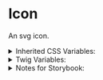 # Icon

An svg icon.

<details>
  <summary>Inherited CSS Variables:</summary>
  - `--color` : Sets the icon color, assuming monochromatic SVG.
</details>

<details>
  <summary>Twig Variables:</summary>
  ```
  icon: "megaphone",
  color: false,
  ```
</details>

<details>
  <summary>Notes for Storybook:</summary>
  These Icons come from a SVG Sprite that's compiled from a directory of icons in the `src/assets/` directory. This story will automatically populate the icon options based on the same file list that generates the SVG sprite.

  **To Update**

    - make sure SVG files use `currentColor` for `stroke:` and `fill:` so the Icon can inherit color values from their context.
    - Add (or remove), icons to the `src/assets/icons` directory.
    - `npm run sprite` which will compile the SVG Sprite `src/assets/icons.svg` AND generate the JSON file that populates this story.
</details>
